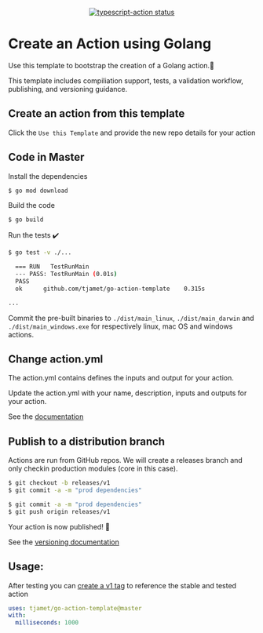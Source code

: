 <p align="center">
  <a href="https://github.com/actions/typescript-action/actions"><img alt="typescript-action status" src="https://github.com/actions/typescript-action/workflows/build-test/badge.svg"></a>
</p>

# Create an Action using Golang

Use this template to bootstrap the creation of a Golang action.:rocket:

This template includes compiliation support, tests, a validation workflow, publishing, and versioning guidance.  

## Create an action from this template

Click the `Use this Template` and provide the new repo details for your action

## Code in Master

Install the dependencies  
```bash
$ go mod download
```

Build the code
```bash
$ go build
```

Run the tests :heavy_check_mark:  
```bash
$ go test -v ./...

  === RUN   TestRunMain
  --- PASS: TestRunMain (0.01s)
  PASS
  ok      github.com/tjamet/go-action-template    0.315s

...
```

Commit the pre-built binaries to `./dist/main_linux`, `./dist/main_darwin` and `./dist/main_windows.exe` for respectively linux, mac OS and windows actions.

## Change action.yml

The action.yml contains defines the inputs and output for your action.

Update the action.yml with your name, description, inputs and outputs for your action.

See the [documentation](https://help.github.com/en/articles/metadata-syntax-for-github-actions)

<!---
## Change the Code

Most toolkit and CI/CD operations involve async operations so the action is run in an async function.

```javascript
import * as core from '@actions/core';
...

async function run() {
  try { 
      ...
  } 
  catch (error) {
    core.setFailed(error.message);
  }
}

run()
```

See the [toolkit documentation](https://github.com/actions/toolkit/blob/master/README.md#packages) for the various packages.

-->

## Publish to a distribution branch

Actions are run from GitHub repos.  We will create a releases branch and only checkin production modules (core in this case). 

```bash
$ git checkout -b releases/v1
$ git commit -a -m "prod dependencies"
```

```bash
$ git commit -a -m "prod dependencies"
$ git push origin releases/v1
```

Your action is now published! :rocket: 

See the [versioning documentation](https://github.com/actions/toolkit/blob/master/docs/action-versioning.md)

<!--
## Validate

You can now validate the action by referencing the releases/v1 branch

```yaml
uses: actions/typescript-action@releases/v1
with:
  milliseconds: 1000
```

See the [actions tab](https://github.com/actions/javascript-action/actions) for runs of this action! :rocket:

-->

## Usage:

After testing you can [create a v1 tag](https://github.com/actions/toolkit/blob/master/docs/action-versioning.md) to reference the stable and tested action

```yaml
uses: tjamet/go-action-template@master
with:
  milliseconds: 1000
```
